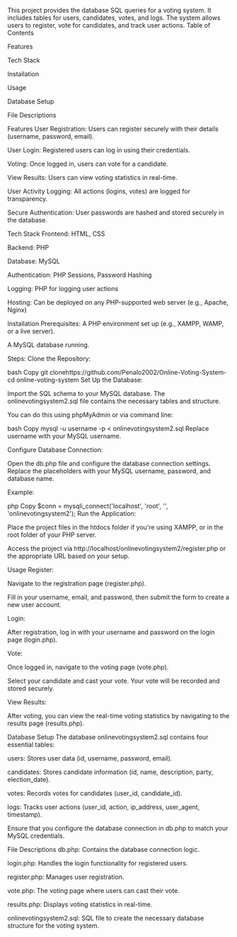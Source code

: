This project provides the database SQL queries for a voting system. It includes tables for users, candidates, votes, and logs. The system allows users to register, vote for candidates, and track user actions.
Table of Contents

Features

Tech Stack

Installation

Usage

Database Setup

File Descriptions

Features
User Registration: Users can register securely with their details (username, password, email).

User Login: Registered users can log in using their credentials.

Voting: Once logged in, users can vote for a candidate.

View Results: Users can view voting statistics in real-time.

User Activity Logging: All actions (logins, votes) are logged for transparency.

Secure Authentication: User passwords are hashed and stored securely in the database.

Tech Stack
Frontend: HTML, CSS

Backend: PHP

Database: MySQL

Authentication: PHP Sessions, Password Hashing

Logging: PHP for logging user actions

Hosting: Can be deployed on any PHP-supported web server (e.g., Apache, Nginx)

Installation
Prerequisites:
A PHP environment set up (e.g., XAMPP, WAMP, or a live server).

A MySQL database running.

Steps:
Clone the Repository:

bash
Copy
git clonehttps://github.com/Penalo2002/Online-Voting-System-
cd online-voting-system
Set Up the Database:

Import the SQL schema to your MySQL database. The onlinevotingsystem2.sql file contains the necessary tables and structure.

You can do this using phpMyAdmin or via command line:

bash
Copy
mysql -u username -p < onlinevotingsystem2.sql
Replace username with your MySQL username.

Configure Database Connection:

Open the db.php file and configure the database connection settings. Replace the placeholders with your MySQL username, password, and database name.

Example:

php
Copy
$conn = mysqli_connect('localhost', 'root', '', 'onlinevotingsystem2');
Run the Application:

Place the project files in the htdocs folder if you're using XAMPP, or in the root folder of your PHP server.

Access the project via http://localhost/onlinevotingsystem2/register.php or the appropriate URL based on your setup.

Usage
Register:

Navigate to the registration page (register.php).

Fill in your username, email, and password, then submit the form to create a new user account.

Login:

After registration, log in with your username and password on the login page (login.php).

Vote:

Once logged in, navigate to the voting page (vote.php).

Select your candidate and cast your vote. Your vote will be recorded and stored securely.

View Results:

After voting, you can view the real-time voting statistics by navigating to the results page (results.php).

Database Setup
The database onlinevotingsystem2.sql contains four essential tables:

users: Stores user data (id, username, password, email).

candidates: Stores candidate information (id, name, description, party, election_date).

votes: Records votes for candidates (user_id, candidate_id).

logs: Tracks user actions (user_id, action, ip_address, user_agent, timestamp).

Ensure that you configure the database connection in db.php to match your MySQL credentials.

File Descriptions
db.php: Contains the database connection logic.

login.php: Handles the login functionality for registered users.

register.php: Manages user registration.

vote.php: The voting page where users can cast their vote.

results.php: Displays voting statistics in real-time.

onlinevotingsystem2.sql: SQL file to create the necessary database structure for the voting system.


